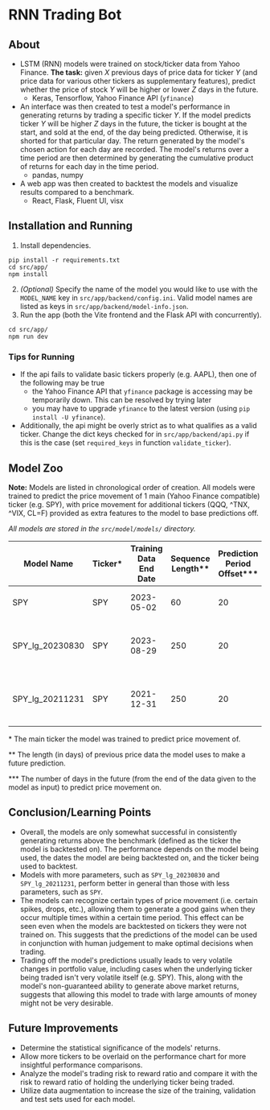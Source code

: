 # RNN Trading Bot

## About

- LSTM (RNN) models were trained on stock/ticker data from Yahoo Finance. **The task:** given _X_ previous days of price data for ticker _Y_ (and price data for various other tickers as supplementary features), predict whether the price of stock _Y_ will be higher or lower _Z_ days in the future.
  - Keras, Tensorflow, Yahoo Finance API (`yfinance`)
- An interface was then created to test a model's performance in generating returns by trading a specific ticker _Y_. If the model predicts ticker _Y_ will be higher _Z_ days in the future, the ticker is bought at the start, and sold at the end, of the day being predicted. Otherwise, it is shorted for that particular day. The return generated by the model's chosen action for each day are recorded. The model's returns over a time period are then determined by generating the cumulative product of returns for each day in the time period.
  - pandas, numpy
- A web app was then created to backtest the models and visualize results compared to a benchmark.
  - React, Flask, Fluent UI, visx

## Installation and Running

1. Install dependencies.

```
pip install -r requirements.txt
cd src/app/
npm install
```

2. _(Optional)_ Specify the name of the model you would like to use with the `MODEL_NAME` key in `src/app/backend/config.ini`. Valid model names are listed as keys in `src/app/backend/model-info.json`.
3. Run the app (both the Vite frontend and the Flask API with concurrently).

```
cd src/app/
npm run dev
```

### Tips for Running

- If the api fails to validate basic tickers properly (e.g. AAPL), then one of the following may be true
  - the Yahoo Finance API that `yfinance` package is accessing may be temporarily down. This can be resolved by trying later
  - you may have to upgrade `yfinance` to the latest version (using `pip install -U yfinance`).
- Additionally, the api might be overly strict as to what qualifies as a valid ticker. Change the dict keys checked for in `src/app/backend/api.py` if this is the case (set `required_keys` in function `validate_ticker`).

## Model Zoo

**Note:** Models are listed in chronological order of creation. All models were trained to predict the price movement of 1 main (Yahoo Finance compatible) ticker (e.g. SPY), with price movement for additional tickers (QQQ, ^TNX, ^VIX, CL=F) provided as extra features to the model to base predictions off.

_All models are stored in the `src/model/models/` directory._

| Model Name      | Ticker\* | Training Data End Date | Sequence Length\*\* | Prediction Period Offset\*\*\* | Trainable Params | Notes                                          |
| --------------- | -------- | ---------------------- | ------------------- | ------------------------------ | ---------------- | ---------------------------------------------- |
| SPY             | SPY      | 2023-05-02             | 60                  | 20                             | 3162             | 1 layer LSTM with 20 units.                    |
| SPY_lg_20230830 | SPY      | 2023-08-29             | 250                 | 20                             | 139842           | 2 layer bidirectional LSTM with 64 units each. |
| SPY_lg_20211231 | SPY      | 2021-12-31             | 250                 | 20                             | 37314            | 2 layer bidirectional LSTM with 32 units each. |

\* The main ticker the model was trained to predict price movement of.

\*\* The length (in days) of previous price data the model uses to make a future prediction.

\*\*\* The number of days in the future (from the end of the data given to the model as input) to predict price movement on.

## Conclusion/Learning Points

- Overall, the models are only somewhat successful in consistently generating returns above the benchmark (defined as the ticker the model is backtested on). The performance depends on the model being used, the dates the model are being backtested on, and the ticker being used to backtest.
- Models with more parameters, such as `SPY_lg_20230830` and `SPY_lg_20211231`, perform better in general than those with less parameters, such as `SPY`.
- The models can recognize certain types of price movement (i.e. certain spikes, drops, etc.), allowing them to generate a good gains when they occur multiple times within a certain time period. This effect can be seen even when the models are backtested on tickers they were not trained on. This suggests that the predictions of the model can be used in conjunction with human judgement to make optimal decisions when trading.
- Trading off the model's predictions usually leads to very volatile changes in portfolio value, including cases when the underlying ticker being traded isn't very volatile itself (e.g. SPY). This, along with the model's non-guaranteed ability to generate above market returns, suggests that allowing this model to trade with large amounts of money might not be very desirable.

## Future Improvements

- Determine the statistical significance of the models' returns.
- Allow more tickers to be overlaid on the performance chart for more insightful performance comparisons.
- Analyze the model's trading risk to reward ratio and compare it with the risk to reward ratio of holding the underlying ticker being traded.
- Utilize data augmentation to increase the size of the training, validation and test sets used for each model.

